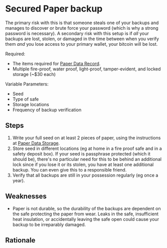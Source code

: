 # Secured Paper backup

The primary risk with this is that someone steals one of your backups and manages to discover or brute force your password (which is why a strong password is necessary). A secondary risk with this setup is if *all* your backups are lost, stolen, or damaged in the time between when you verify them *and* you lose access to your primary wallet, your bitcoin will be lost.

Required:
* The items required for [Paper Data Record](Paper-Data-Record.md).
* Multiple fire-proof, water proof, light-proof, tamper-evident, and locked storage (~$30 each)

Variable Parameters:

* Seed
* Type of safe
* Storage locations
* Frequency of backup verification

## Steps

1. Write your full seed on at least 2 pieces of paper, using the instructions at [Paper Data Storage](Paper-Data-Storage.md).
2. Store seed in different locations (eg at home in a fire proof safe and in a safety deposit box). If your seed is passphrase protected (which it should be), there's no particular need for this to be behind an additional lock since if you lose it or its stolen, you have at least one additional backup. You can even give this to a responsible friend.
3. Verify that all backups are still in your possession regularly (eg once a year).

## Weaknesses

* Paper is not durable, so the durability of the backups are dependent on the safe protecting the paper from wear. Leaks in the safe, insufficient heat insulation, or accidentally leaving the safe open could cause your backup to be irreparably damaged.

## Rationale

